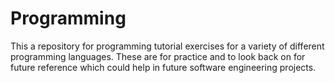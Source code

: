 # Programming

This a repository for programming tutorial exercises for a variety of different programming languages. These are for practice and to look back on for future reference which could help in future software engineering projects.
